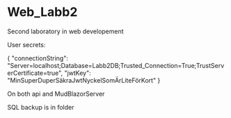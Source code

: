 # Web_Labb2
Second laboratory in web developement


User secrets:

{
  "connectionString": "Server=localhost;Database=Labb2DB;Trusted_Connection=True;TrustServerCertificate=true",
  "jwtKey": "MinSuperDuperSäkraJwtNyckelSomÄrLiteFörKort"
}

On both api and MudBlazorServer

SQL backup is in folder